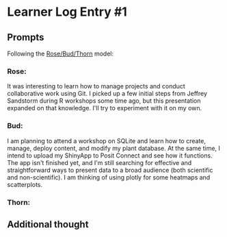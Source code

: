 # Learner Log Entry #1 

## Prompts
Following the [Rose/Bud/Thorn](https://www.panoramaed.com/blog/rose-bud-thorn-activity-and-worksheet#:~:text=%22Rose%2C%20Bud%2C%20Thorn%22%20is%20a%20mindful%20design%2D,day%2C%20week%2C%20or%20month.) model:

### Rose:
It was interesting to learn how to manage projects and conduct collaborative work using Git. I picked up a few initial steps from Jeffrey Sandstorm during R workshops some time ago, but this presentation expanded on that knowledge. I'll try to experiment with it on my own.

### Bud: 
I am planning to attend a workshop on SQLite and learn how to create, manage, deploy content, and modify my plant database. At the same time, I intend to upload my ShinyApp to Posit Connect and see how it functions. The app isn't finished yet, and I'm still searching for effective and straightforward ways to present data to a broad audience (both scientific and non-scientific). I am thinking of using plotly for some heatmaps and scatterplots. 

### Thorn: 


## Additional thought
